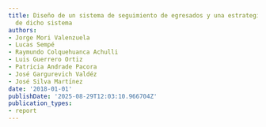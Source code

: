 ```yaml
---
title: Diseño de un sistema de seguimiento de egresados y una estrategia para la implementación
  de dicho sistema
authors:
- Jorge Mori Valenzuela
- Lucas Sempé
- Raymundo Colquehuanca Achulli
- Luis Guerrero Ortiz
- Patricia Andrade Pacora
- José Gargurevich Valdéz
- José Silva Martı́nez
date: '2018-01-01'
publishDate: '2025-08-29T12:03:10.966704Z'
publication_types:
- report
---
```

